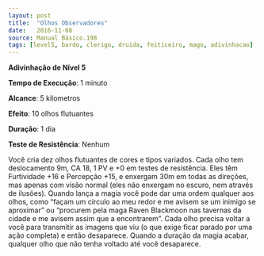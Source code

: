 ```yaml
---
layout: post
title:  "Olhos Observadores"
date:   2016-11-08
source: Manual Básico.198
tags: [level5, bardo, clerigo, druida, feiticeiro, mago, adivinhacao]
---
```


**Adivinhação de Nível 5**

**Tempo de Execução**: 1 minuto

**Alcance**: 5 kilometros

**Efeito**: 10 olhos flutuantes

**Duração**: 1 dia

**Teste de Resistência**: Nenhum

Você cria dez olhos flutuantes  de cores e tipos variados. Cada olho tem deslocamento 9m, CA 18, 1 PV e +0 em testes de resistência. 
Eles têm Furtividade +16 e Percepção +15, e enxergam 30m  em todas as direções, mas apenas com visão normal (eles não enxergam no escuro, nem através de ilusões).
Quando lança a magia você pode dar uma ordem qualquer aos olhos, como “façam um círculo ao meu redor e me avisem se um inimigo se aproximar” ou “procurem pela maga Raven Blackmoon nas tavernas da cidade e me avisem assim que a encontrarem”.
Cada olho precisa voltar a você para transmitir as imagens que viu (o que exige ficar parado por uma ação completa) e então desaparece. Quando a duração da magia acabar, qualquer olho que não tenha voltado até você desaparece.